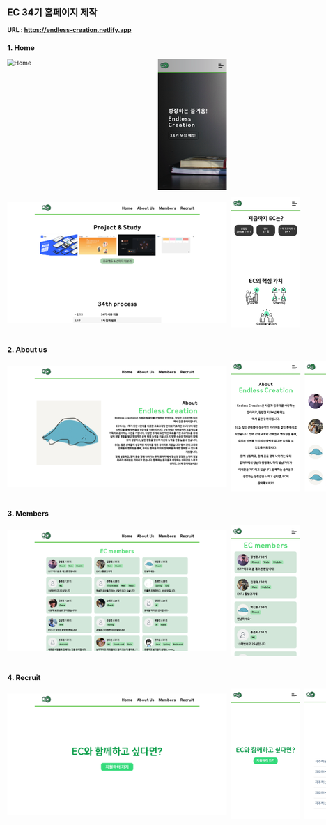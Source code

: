 ## EC 34기 홈페이지 제작

**URL : https://endless-creation.netlify.app**

### 1. Home
<div style="display: flex; gap: 10px; flex-direction: row;">
    <img src="README_image/Home1.png" alt="Home" style="object-fit: contain; height:auto; width: min(550px, 100%);">
    <img src="README_image/Home1_mobile.png" alt="Home" style="object-fit: contain;height:300px;"> 
</div>
<br>

<div style="display: flex; gap: 10px; flex-direction: row;">
    <img src="README_image/Home2.png" alt="Home" style="object-fit: contain; height:auto; width: min(550px, 100%);">
    <img src="README_image/Home2_mobile.png" alt="Home" style="object-fit: contain;height:300px;">  
</div>
<br>

### 2. About us
<div style="display: flex; gap: 10px; flex-direction: row;">
    <img src="README_image/Aboutus.png" alt="Aboutus" style="object-fit: contain; height:auto; width: min(550px, 100%);">
    <img src="README_image/Aboutus_mobile1.png" alt="Aboutus" style="object-fit: contain;height:300px;">
    <img src="README_image/Aboutus_mobile2.png" alt="Aboutus" style="object-fit: contain;height:300px;">  
</div>
<br>

### 3. Members
<div style="display: flex; gap: 10px; flex-direction: row;">
    <img src="README_image/Members.png" alt="Members" style="object-fit: contain; height:auto; width: min(550px, 100%);">
    <img src="README_image/Members_mobile.png" alt="Members" style="object-fit: contain;height:300px;">  
</div>
<br>

### 4. Recruit
<div style="display: flex; gap: 10px; flex-direction: row;">
    <img src="README_image/Recruit.png" alt="Recruit" style="object-fit: contain; height:auto; width: min(550px, 100%);">
    <img src="README_image/Recruit_mobile1.png" alt="Recruit" style="object-fit: contain;height:300px;">
    <img src="README_image/Recruit_mobile2.png" alt="Recruit" style="object-fit: contain;height:300px;">
</div>